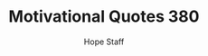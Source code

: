 ---
image: /assets/img/mq/mq_380_teresa.png
title: Motivational Quotes 380
categories:
  - Motivational Quotes
author: Hope Staff
notes: Motivational Quotes 380
embed: >-
  EMBED_GOES_HERE
transcript: >-
  SOME LINES OF TEXT START HERE
---